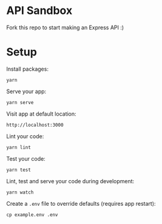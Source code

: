 API Sandbox
============

Fork this repo to start making an Express API :)

# Setup

Install packages:
```
yarn
```

Serve your app:
```
yarn serve
```

Visit app at default location:
```
http://localhost:3000
```

Lint your code:
```
yarn lint
```

Test your code:
```
yarn test
```

Lint, test and serve your code during development:
```
yarn watch
```

Create a `.env` file to override defaults (requires app restart):
```
cp example.env .env
```


